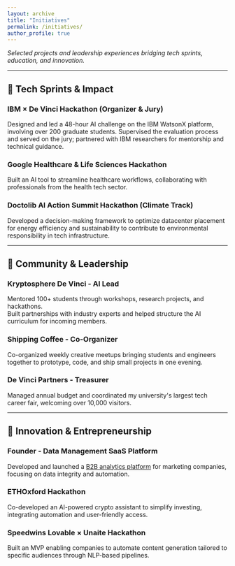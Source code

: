 ```yaml
---
layout: archive
title: "Initiatives"
permalink: /initiatives/
author_profile: true
---
```


*Selected projects and leadership experiences bridging tech sprints, education, and innovation.*

---

## 🔹 Tech Sprints & Impact

### **IBM × De Vinci Hackathon (Organizer & Jury)**  
Designed and led a 48-hour AI challenge on the IBM WatsonX platform, involving over 200 graduate students. Supervised the evaluation process and served on the jury; partnered with IBM researchers for mentorship and technical guidance.

### **Google Healthcare & Life Sciences Hackathon**  
Built an AI tool to streamline healthcare workflows, collaborating with professionals from the health tech sector.

### **Doctolib AI Action Summit Hackathon (Climate Track)**  
Developed a decision-making framework to optimize datacenter placement for energy efficiency and sustainability to contribute to environmental responsibility in tech infrastructure.

---

## 🔹 Community & Leadership

### **Kryptosphere De Vinci - AI Lead**  
Mentored 100+ students through workshops, research projects, and hackathons.  
Built partnerships with industry experts and helped structure the AI curriculum for incoming members.

### **Shipping Coffee - Co-Organizer**  
Co-organized weekly creative meetups bringing students and engineers together to prototype, code, and ship small projects in one evening.

### **De Vinci Partners - Treasurer**  
Managed annual budget and coordinated my university's largest tech career fair, welcoming over 10,000 visitors.

---

## 🔹 Innovation & Entrepreneurship

### **Founder - Data Management SaaS Platform**  
Developed and launched a [B2B analytics platform](#) for marketing companies, focusing on data integrity and automation.

### **ETHOxford Hackathon**  
Co-developed an AI-powered crypto assistant to simplify investing, integrating automation and user-friendly access.

### **Speedwins Lovable × Unaite Hackathon**  
Built an MVP enabling companies to automate content generation tailored to specific audiences through NLP-based pipelines.